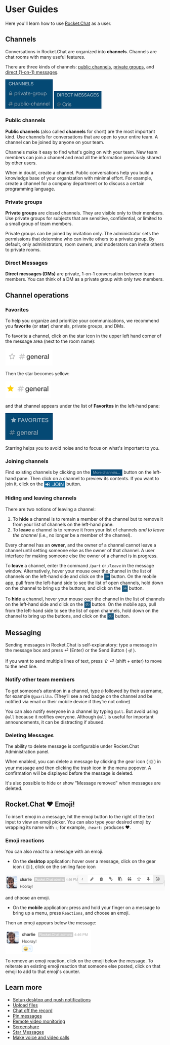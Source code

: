 # User Guides

Here you'll learn how to use [Rocket.Chat](https://rocket.chat/) as a user.

## Channels

Conversations in Rocket.Chat are organized into __channels__. Channels are chat rooms with many useful features. 

There are three kinds of channels: [public channels](Public-channels), [private groups](Private-groups), and [direct (1-on-1) messages](Direct-messages).

<img src="public-channel-private-group.png" alt="Example of public channel and private group" width="150"/>

<img src="DM-example.png" alt="Example of a direct message" width="150"/>


### Public channels

**Public channels** (also called **channels** for short) are the most important kind. Use channels for conversations that are open to your entire team. A channel can be joined by anyone on your team. 

Channels make it easy to find what's going on with your team. New team members can join a channel and read all the information previously shared by other users.

When in doubt, create a channel. Public conversations help you build a knowledge base of your organization with minimal effort. For example, create a channel for a company department or to discuss a certain programming language.

### Private groups

**Private groups** are closed channels. They are visible only to their members. Use private groups for subjects that are sensitive, confidential, or limited to a small group of team members.

Private groups can be joined by invitation only. The administrator sets the permissions that determine who can invite others to a private group. By default, only administrators, room owners, and moderators can invite others to private rooms.

### Direct Messages

**Direct messages (DMs)** are private, 1-on-1 conversation between team members. You can think of a DM as a private group with only two members.

## Channel operations

### Favorites

To help you organize and prioritize your communications, we recommend you **favorite** (or **star**) channels, private groups, and DMs. 

To favorite a channel, click on the star icon in the upper left hand corner of the message area (next to the room name):

<img src="unstarred-channel.png" alt="Example of a starred channel" width="150"/>

Then the star becomes yellow:

<img src="starred-channel.png" alt="Example of a starred channel" width="143"/>

and that channel appears under the list of **Favorites** in the left-hand pane:

<img src="favorites-list.png" alt="Example of a starred channel" width="150"/>

Starring helps you to avoid noise and to focus on what's important to you.

### Joining channels

Find existing channels by clicking on the <img src="More channels.png" alt="More channels..." align="top" height="20"/> button on the left-hand pane. Then click on a channel to preview its contents. If you want to join it, click on the <img src="JOIN.png" alt="JOIN" align="top" height="20"/> button.

### Hiding and leaving channels

There are two notions of leaving a channel:

1. To **hide** a channel is to remain a member of the channel but to remove it from your list of channels on the left-hand pane. 
1. To **leave** a channel is to remove it from your list of channels _and to leave the channel_ (i.e., no longer be a member of the channel).

Every channel has an **owner**, and the owner of a channel cannot leave a channel until setting someone else as the owner of that channel. A user interface for making someone else the owner of a channel is [in progress](https://github.com/RocketChat/Rocket.Chat/issues/3365).

To **leave** a channel, enter the command `/part` or `/leave` in the message window. Alternatively, hover your mouse over the channel in the list of channels on the left-hand side and click on the <img src="leave-icon.png" alt="right-pointing arrow"  align="top" height="20"/> button. On the mobile app, pull from the left-hand side to see the list of open channels, hold down on the channel to bring up the buttons, and click on the <img src="leave-icon.png" alt="right-pointing arrow" align="top" height="20"/> button.

To **hide** a channel, hover your mouse over the channel in the list of channels on the left-hand side and click on the <img src="hide-icon.png" alt="eyeball" align="top" height="20"/> button. On the mobile app, pull from the left-hand side to see the list of open channels, hold down on the channel to bring up the buttons, and click on the <img src="hide-icon.png" alt="eyeball" align="top" height="20"/> button.

## Messaging

Sending messages in Rocket.Chat is self-explanatory: type a message in the message box and press &#x23ce; (Enter) or the Send Button (<img src="send-icon.png" alt="Send icon" align="top" height="20"/>).

If you want to send multiple lines of text, press &#x21E7; &#x23ce; (shift + enter) to move to the next line.

### Notify other team members

To get someone’s attention in a channel, type `@` followed by their username, for example `@guarilha`. (They’ll see a red badge on the channel and be notified via email or their mobile device if they’re not online)

You can also notify everyone in a channel by typing `@all`. But avoid using `@all` because it notifies everyone. Although `@all` is useful for important announcements, it can be distracting if abused.

### Deleting Messages

The ability to delete message is configurable under Rocket.Chat Administration panel.

When enabled, you can delete a message by clicking the gear icon (<img src="gear-icon.png" alt="gear icon" align="top" width="20"/>) in your message and then clicking the trash icon in the menu popover. A confirmation will be displayed before the message is deleted.

It's also possible to hide or show "Message removed" when messages are deleted.

## Rocket.Chat ❤ Emoji!

To insert emoji in a message, hit the emoji button to the right of the text input to view an emoji picker. You can also type your desired emoji by wrapping its name with `:`; for example, `:heart:` produces :heart:.

### Emoji reactions

You can also _react_ to a message with an emoji. 
+ On the **desktop** application: hover over a message, click on the gear icon (<img src="gear-icon.png" align="top" alt="gear icon" width="20"/>), click on the smiling face icon

<img src="emoji-reaction.png" align="top" alt="How to choose an emoji reaction" height="50"/>

and choose an emoji.
+ On the **mobile** application: press and hold your finger on a message to bring up a menu, press `Reactions`, and choose an emoji.

Then an emoji appears below the message: 

<img src="emoji-reaction-result.png" align="top" alt="Example of an emoji reaction" height="75"/>

To remove an emoji reaction, click on the emoji below the message. To reiterate an existing emoji reaction that someone else posted, click on that emoji to add to that emoji's counter.


## Learn more

- [Setup desktop and push notifications](Notifications)
- [Upload files](File%20Uploads/)
- [Chat off the record](Off-The-Record/)
- [Pin messages](Pinning%20Messages/)
- [Remote video monitoring](Remote%20Video%20Monitoring/)
- [Screenshare](Screensharing/)
- [Star Messages](Starring%20Messages/)
- [Make voice and video calls](Voice%20and%20video%20calls/)
